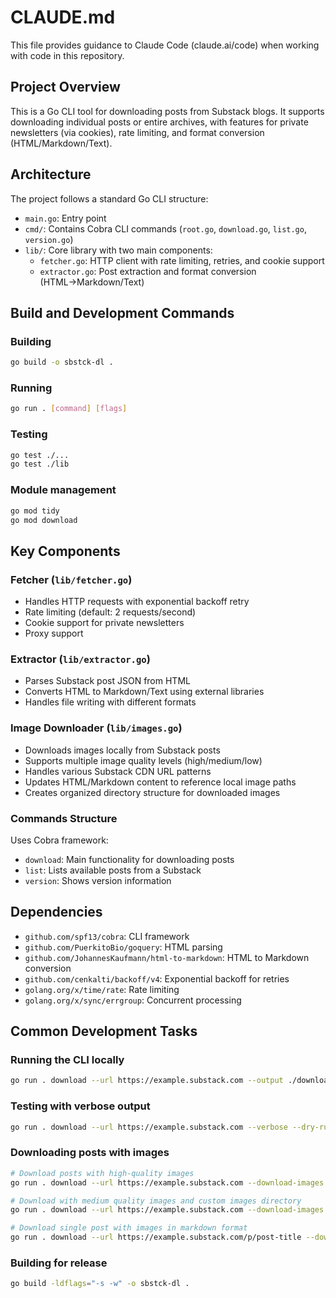 # CLAUDE.md

This file provides guidance to Claude Code (claude.ai/code) when working with code in this repository.

## Project Overview
This is a Go CLI tool for downloading posts from Substack blogs. It supports downloading individual posts or entire archives, with features for private newsletters (via cookies), rate limiting, and format conversion (HTML/Markdown/Text).

## Architecture
The project follows a standard Go CLI structure:
- `main.go`: Entry point
- `cmd/`: Contains Cobra CLI commands (`root.go`, `download.go`, `list.go`, `version.go`)
- `lib/`: Core library with two main components:
  - `fetcher.go`: HTTP client with rate limiting, retries, and cookie support
  - `extractor.go`: Post extraction and format conversion (HTML→Markdown/Text)

## Build and Development Commands

### Building
```bash
go build -o sbstck-dl .
```

### Running
```bash
go run . [command] [flags]
```

### Testing
```bash
go test ./...
go test ./lib
```

### Module management
```bash
go mod tidy
go mod download
```

## Key Components

### Fetcher (`lib/fetcher.go`)
- Handles HTTP requests with exponential backoff retry
- Rate limiting (default: 2 requests/second)
- Cookie support for private newsletters
- Proxy support

### Extractor (`lib/extractor.go`)
- Parses Substack post JSON from HTML
- Converts HTML to Markdown/Text using external libraries
- Handles file writing with different formats

### Image Downloader (`lib/images.go`)
- Downloads images locally from Substack posts
- Supports multiple image quality levels (high/medium/low)
- Handles various Substack CDN URL patterns
- Updates HTML/Markdown content to reference local image paths
- Creates organized directory structure for downloaded images

### Commands Structure
Uses Cobra framework:
- `download`: Main functionality for downloading posts
- `list`: Lists available posts from a Substack
- `version`: Shows version information

## Dependencies
- `github.com/spf13/cobra`: CLI framework
- `github.com/PuerkitoBio/goquery`: HTML parsing
- `github.com/JohannesKaufmann/html-to-markdown`: HTML to Markdown conversion
- `github.com/cenkalti/backoff/v4`: Exponential backoff for retries
- `golang.org/x/time/rate`: Rate limiting
- `golang.org/x/sync/errgroup`: Concurrent processing

## Common Development Tasks

### Running the CLI locally
```bash
go run . download --url https://example.substack.com --output ./downloads
```

### Testing with verbose output
```bash
go run . download --url https://example.substack.com --verbose --dry-run
```

### Downloading posts with images
```bash
# Download posts with high-quality images
go run . download --url https://example.substack.com --download-images --image-quality high --output ./downloads

# Download with medium quality images and custom images directory
go run . download --url https://example.substack.com --download-images --image-quality medium --images-dir assets --output ./downloads

# Download single post with images in markdown format
go run . download --url https://example.substack.com/p/post-title --download-images --format md --output ./downloads
```

### Building for release
```bash
go build -ldflags="-s -w" -o sbstck-dl .
```